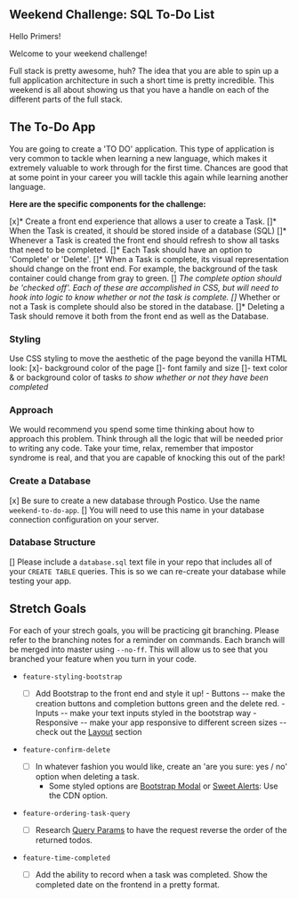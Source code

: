 
## Weekend Challenge: SQL To-Do List

Hello Primers! 

Welcome to your weekend challenge!

Full stack is pretty awesome, huh? The idea that you are able to spin up a full application architecture in such a short time is pretty incredible. This weekend is all about showing us that you have a handle on each of the different parts of the full stack. 

## The To-Do App

You are going to create a 'TO DO' application. This type of application is very common to tackle when learning a new language, which makes it extremely valuable to work through for the first time. Chances are good that at some point in your career you will tackle this again while learning another language.

**Here are the specific components for the challenge:**

[x]* Create a front end experience that allows a user to create a Task.
[]* When the Task is created, it should be stored inside of a database (SQL)
[]* Whenever a Task is created the front end should refresh to show all tasks that need to be completed.
[]* Each Task should have an option to 'Complete' or 'Delete'.
[]* When a Task is complete, its visual representation should change on the front end. For example, the background of the task container could change from gray to green. 
[] *The complete option should be  'checked off'. Each of these are accomplished in CSS, but will need to hook into logic to know whether or not the task is complete.
[]* Whether or not a Task is complete should also be stored in the database.
[]* Deleting a Task should remove it both from the front end as well as the Database.

### Styling

Use CSS styling to move the aesthetic of the page beyond the vanilla HTML look:
  [x]- background color of the page
  []- font family and size
  []- text color & or background color of tasks *to show whether or not they have been completed*

### Approach

We would recommend you spend some time thinking about how to approach this problem. Think through all the logic that will be needed prior to writing any code. Take your time, relax, remember that impostor syndrome is real, and that you are capable of knocking this out of the park!

### Create a Database

[x] Be sure to create a new database through Postico. Use the name `weekend-to-do-app`. 
[] You will need to use this name in your database connection configuration on your server.

### Database Structure

[] Please include a `database.sql` text file in your repo that includes all of your `CREATE TABLE` queries. This is so we can re-create your database while testing your app.

## Stretch Goals

For each of your strech goals, you will be practicing git branching. Please refer to the branching notes for a reminder on commands. Each branch will be merged into master using `--no-ff`. This will allow us to see that you branched your feature when you turn in your code.

- `feature-styling-bootstrap` 

    - [ ]  Add Bootstrap to the front end and style it up!
      -  Buttons -- make the creation buttons and completion buttons green and the delete red.
      -  Inputs -- make your text inputs styled in the bootstrap way
      -  Responsive -- make your app responsive to different screen sizes -- check out the [Layout](https://getbootstrap.com/docs/4.1/layout/overview/) section

- `feature-confirm-delete`

    - [ ]  In whatever fashion you would like, create an 'are you sure: yes / no' option when deleting a task.
        - Some styled options are [Bootstrap Modal](https://getbootstrap.com/docs/4.0/components/modal/) or [Sweet Alerts](https://sweetalert.js.org/guides/): Use the CDN option.

- `feature-ordering-task-query` 

    - [ ]  Research [Query Params](https://expressjs.com/en/api.html#req.query) to have the request reverse the order of the returned todos. 
    
- `feature-time-completed` 

    - [ ]  Add the ability to record when a task was completed. Show the completed date on the frontend in a pretty format.
